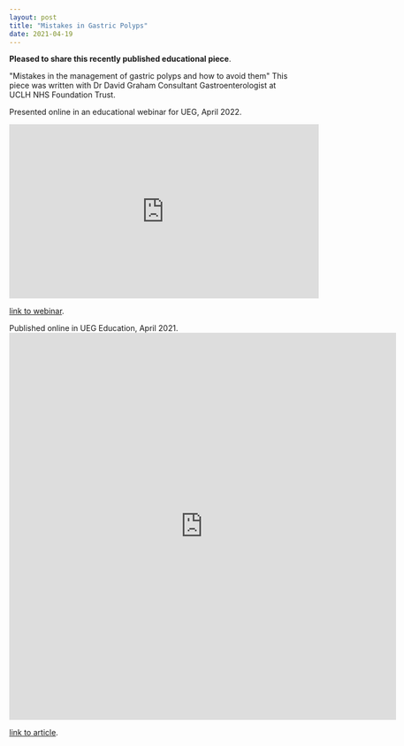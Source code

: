 ```yaml
---
layout: post
title: "Mistakes in Gastric Polyps"
date: 2021-04-19
---
```


**Pleased to share this recently published educational piece**. 

"Mistakes in the management of gastric polyps and how to avoid them"
This piece was written with Dr David Graham Consultant Gastroenterologist at UCLH NHS Foundation Trust. 

Presented online in an educational webinar for UEG, April 2022. 
<iframe width="560" height="315" src="https://www.youtube.com/watch?v=pJHGs_uNXFU" frameborder="0" allow="accelerometer; autoplay; clipboard-write; encrypted-media; gyroscope; picture-in-picture" allowfullscreen></iframe>

[link to webinar](https://www.youtube.com/watch?v=pJHGs_uNXFU).

Published online in UEG Education, April 2021. 
<embed src="https://ueg.eu/a/273" style="width:700px; height: 700px;">

[link to article](https://ueg.eu/a/273).
